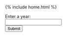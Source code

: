 {% include home.html %}
<html>
  <head>
    <title> Put in da Date Birth Kiddo </title>
  </head>
  <body>
    <form>
      <label for = "year" class = "label"> Enter a year:<label><br>
      <input type = "number" id = "year" name = "year" class = "input"><br>
      <input type = "submit" class = "button">
    </form>
    <style>
      .row {
          align-items: center;
          display: flex;
      }
      .column {
          flex: 33.33%;
          padding: 5px;
      }
      </style>  
  <script>
    // Deployed API URL
        const API_URL = 'https://everittcheng.tk/api/calendar/';
        document.getElementById('calendar-form-1').addEventListener('submit', (event) => {
            event.preventDefault();
            var year1 = document.getElementById('year-1').value;
            // Combine API URL with expression.
            fetch(${API_URL}/isLeapYear/${year1})
            .then(response => response.json())
            .then(data => {
                // Output data to table
                const table = document.getElementById('results');
                const row = table.insertRow(-1);
                const Cell = row.insertCell(0);
                const isLeapYearCell = row.insertCell(1);
                Cell.innerHTML = data.year;
                isLeapYearCell.innerHTML = data.isLeapYear;
            });
        });
        
  </script>
  </body>
</html>
